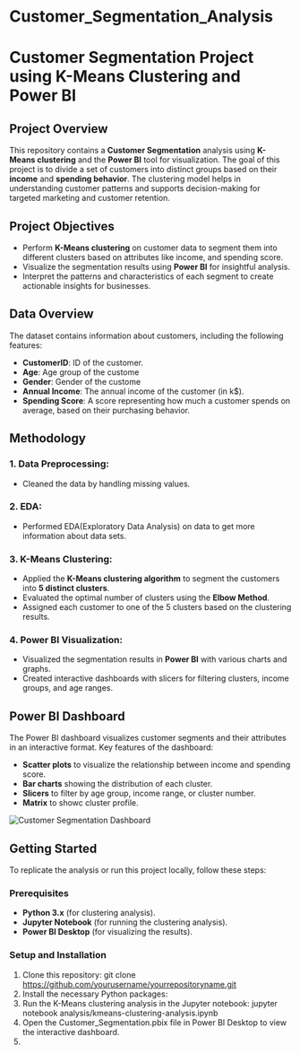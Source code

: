 # Customer_Segmentation_Analysis
# Customer Segmentation Project using K-Means Clustering and Power BI

## Project Overview

This repository contains a **Customer Segmentation** analysis using **K-Means clustering** and the **Power BI** tool for visualization. The goal of this project is to divide a set of customers into distinct groups based on their **income** and **spending behavior**. The clustering model helps in understanding customer patterns and supports decision-making for targeted marketing and customer retention.

## Project Objectives

- Perform **K-Means clustering** on customer data to segment them into different clusters based on attributes like  income, and spending score.
- Visualize the segmentation results using **Power BI** for insightful analysis.
- Interpret the patterns and characteristics of each segment to create actionable insights for businesses.

## Data Overview

The dataset contains information about customers, including the following features:

- **CustomerID**: ID of the customer.
- **Age**: Age group of the custome
- **Gender**: Gender of the custome
- **Annual Income**: The annual income of the customer (in k$).
- **Spending Score**: A score representing how much a customer spends on average, based on their purchasing behavior.

## Methodology

### 1. **Data Preprocessing**:
   - Cleaned the data by handling missing values.

### 2. **EDA**:
   - Performed EDA(Exploratory Data Analysis) on data to get more information about data sets.
   
### 3. **K-Means Clustering**:
   - Applied the **K-Means clustering algorithm** to segment the customers into **5 distinct clusters**.
   - Evaluated the optimal number of clusters using the **Elbow Method**.
   - Assigned each customer to one of the 5 clusters based on the clustering results.

### 4. **Power BI Visualization**:
   - Visualized the segmentation results in **Power BI** with various charts and graphs.
   - Created interactive dashboards with slicers for filtering clusters, income groups, and age ranges.


## Power BI Dashboard

The Power BI dashboard visualizes customer segments and their attributes in an interactive format. Key features of the dashboard:
- **Scatter plots** to visualize the relationship between income and spending score.
- **Bar charts** showing the distribution of each cluster.
- **Slicers** to filter by age group, income range, or cluster number.
- **Matrix** to showc cluster profile.

![Customer Segmentation Dashboard](https://github.com/yourusername/yourrepositoryname/blob/main/images/customer-segmentation-dashboard.png)


## Getting Started

To replicate the analysis or run this project locally, follow these steps:

### Prerequisites
- **Python 3.x** (for clustering analysis).
- **Jupyter Notebook** (for running the clustering analysis).
- **Power BI Desktop** (for visualizing the results).

### Setup and Installation

1. Clone this repository:
   git clone https://github.com/yourusername/yourrepositoryname.git
2. Install the necessary Python packages:
3. Run the K-Means clustering analysis in the Jupyter notebook:
   jupyter notebook analysis/kmeans-clustering-analysis.ipynb
4. Open the Customer_Segmentation.pbix file in Power BI Desktop to view the interactive dashboard.
5. 

